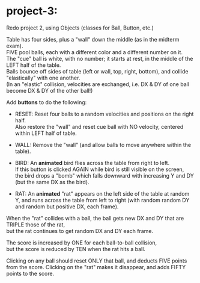 # project-3:

Redo project 2, using Objects (classes for Ball, Button, etc.)

Table has four sides, plus a "wall" down the middle (as in the midterm exam).  
FIVE pool balls, each with a different color and a different number on it.  
The "cue" ball is white, with no number; it starts at rest, in the middle of the LEFT half of the table.  
Balls bounce off sides of table (left or wall, top, right, bottom), and collide "elastically" with one another.  
(In an "elastic" collision, velocities are exchanged, i.e. DX & DY of one ball become DX & DY of the other ball!)  

Add **buttons** to do the following:

  - RESET:  Reset four balls to a random velocities and positions on the right half.  
  Also restore the "wall" and reset cue ball with NO velocity, centered within LEFT half of table.

  - WALL:  Remove the "wall" (and allow balls to move anywhere within the table).
  
  - BIRD:  An **animated** bird flies across the table from right to left.  
  If this button is clicked AGAIN while bird is still visible on the screen,  
  the bird drops a "bomb" which falls downward with increasing Y and DY (but the same DX as the bird).

  - RAT:   An **animated** "rat" appears on the left side of the table at random Y,
  and runs across the table from left to right (with random random DY and random but positive DX, each frame).  

When the "rat" collides with a ball, the ball gets new DX and DY that are TRIPLE those of the rat,  
but the rat continues to get random DX and DY each frame.

The score is increased by ONE for each ball-to-ball collision,  
but the score is reduced by TEN when the rat hits a ball.


Clicking on any ball should reset ONLY that ball, and deducts FIVE points from the score.
Clicking on the "rat" makes it disappear, and adds FIFTY points to the score.
